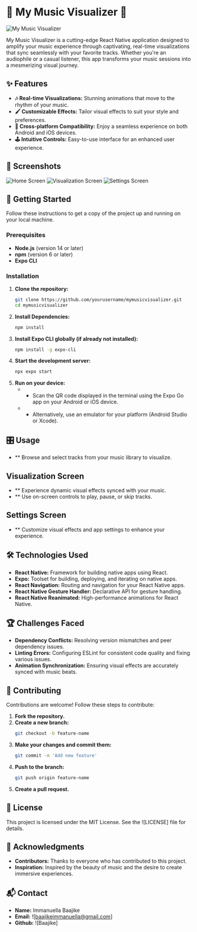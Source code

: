 # 🎵 My Music Visualizer 🎨

![My Music Visualizer](path-to-your-logo-or-screenshot.png)

My Music Visualizer is a cutting-edge React Native application designed to amplify your music experience through captivating, real-time visualizations that sync seamlessly with your favorite tracks. Whether you're an audiophile or a casual listener, this app transforms your music sessions into a mesmerizing visual journey.

## ✨ Features

- **🎶 Real-time Visualizations:** Stunning animations that move to the rhythm of your music.
- **🖌️ Customizable Effects:** Tailor visual effects to suit your style and preferences.
- **📱 Cross-platform Compatibility:** Enjoy a seamless experience on both Android and iOS devices.
- **🕹️ Intuitive Controls:** Easy-to-use interface for an enhanced user experience.

## 📸 Screenshots

![Home Screen](path-to-home-screenshot.png)
![Visualization Screen](path-to-visualization-screenshot.png)
![Settings Screen](path-to-settings-screenshot.png)

## 🚀 Getting Started

Follow these instructions to get a copy of the project up and running on your local machine.

### Prerequisites

- **Node.js** (version 14 or later)
- **npm** (version 6 or later)
- **Expo CLI**

### Installation

1. **Clone the repository:**
   ```bash
   git clone https://github.com/yourusername/mymusicvisualizer.git
   cd mymusicvisualizer

2. **Install Dependencies:**
   ```bash
   npm install

3. **Install Expo CLI globally (if already not installed):**
   ```bash
   npm install -g expo-cli

4. **Start the development server:**
   ```bash
   npx expo start

5. **Run on your device:**
   - * Scan the QR code displayed in the terminal using the Expo Go app on your Android or iOS device.
   - * Alternatively, use an emulator for your platform (Android Studio or Xcode).

## 🎛️ Usage
- ** Browse and select tracks from your music library to visualize.

## Visualization Screen
- ** Experience dynamic visual effects synced with your music.
- ** Use on-screen controls to play, pause, or skip tracks.

## Settings Screen
- ** Customize visual effects and app settings to enhance your experience.

## 🛠️ Technologies Used
- **React Native:** Framework for building native apps using React.
- **Expo:** Toolset for building, deploying, and iterating on native apps.
- **React Navigation:** Routing and navigation for your React Native apps.
- **React Native Gesture Handler:** Declarative API for gesture handling.
- **React Native Reanimated:** High-performance animations for React Native.

## 🏆 Challenges Faced
- **Dependency Conflicts:** Resolving version mismatches and peer dependency issues.
- **Linting Errors:** Configuring ESLint for consistent code quality and fixing various issues.
- **Animation Synchronization:** Ensuring visual effects are accurately synced with music beats.

## 🤝 Contributing
Contributions are welcome! Follow these steps to contribute:

1. **Fork the repository.**
2. **Create a new branch:**
   ```bash
   git checkout -b feature-name

3. **Make your changes and commit them:**
   ```bash
   git commit -m 'Add new feature'

4. **Push to the branch:**
   ```bash
   git push origin feature-name

5. **Create a pull request.**

## 📜 License
This project is licensed under the MIT License. See the ![LICENSE] file for details.

## 🙏 Acknowledgments
- **Contributors:** Thanks to everyone who has contributed to this project.
- **Inspiration:** Inspired by the beauty of music and the desire to create immersive experiences.

## 📬 Contact
- **Name:** Immanuella Baajike
- **Email:** ![baajikeimmanuella@gmail.com]
- **Github:** ![Baajike]
